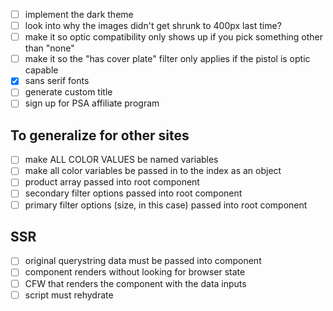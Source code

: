 - [ ] implement the dark theme
- [ ] look into why the images didn't get shrunk to 400px last time?
- [ ] make it so optic compatibility only shows up if you pick something other than "none"
- [ ] make it so the "has cover plate" filter only applies if the pistol is optic capable
- [x] sans serif fonts
- [ ] generate custom title
- [ ] sign up for PSA affiliate program

## To generalize for other sites

- [ ] make ALL COLOR VALUES be named variables
- [ ] make all color variables be passed in to the index as an object
- [ ] product array passed into root component
- [ ] secondary filter options passed into root component
- [ ] primary filter options (size, in this case) passed into root component

## SSR

- [ ] original querystring data must be passed into component
- [ ] component renders without looking for browser state
- [ ] CFW that renders the component with the data inputs
- [ ] script must rehydrate
